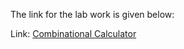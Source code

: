 The link for the lab work is given below:

Link: [Combinational Calculator](https://www.makerchip.com/sandbox/0jRfjhnQv/0JZhqnj)
